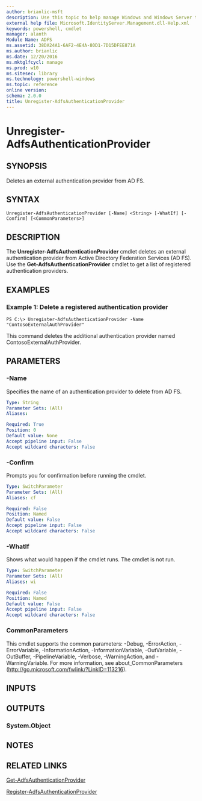 ```yaml
---
author: brianlic-msft
description: Use this topic to help manage Windows and Windows Server technologies with Windows PowerShell.
external help file: Microsoft.IdentityServer.Management.dll-Help.xml
keywords: powershell, cmdlet
manager: alanth
Module Name: ADFS
ms.assetid: 38DA24A1-6AF2-4E4A-80D1-7D15DFEE871A
ms.author: brianlic
ms.date: 12/20/2016
ms.mktglfcycl: manage
ms.prod: w10
ms.sitesec: library
ms.technology: powershell-windows
ms.topic: reference
online version: 
schema: 2.0.0
title: Unregister-AdfsAuthenticationProvider
---
```


# Unregister-AdfsAuthenticationProvider

## SYNOPSIS
Deletes an external authentication provider from AD FS.

## SYNTAX

```
Unregister-AdfsAuthenticationProvider [-Name] <String> [-WhatIf] [-Confirm] [<CommonParameters>]
```

## DESCRIPTION
The **Unregister-AdfsAuthenticationProvider** cmdlet deletes an external authentication provider from Active Directory Federation Services (AD FS).
Use the **Get-AdfsAuthenticationProvider** cmdlet to get a list of registered authentication providers.

## EXAMPLES

### Example 1: Delete a registered authentication provider
```
PS C:\> Unregister-AdfsAuthenticationProvider -Name "ContosoExternalAuthProvider"
```

This command deletes the additional authentication provider named ContosoExternalAuthProvider.

## PARAMETERS

### -Name
Specifies the name of an authentication provider to delete from AD FS.

```yaml
Type: String
Parameter Sets: (All)
Aliases: 

Required: True
Position: 0
Default value: None
Accept pipeline input: False
Accept wildcard characters: False
```

### -Confirm
Prompts you for confirmation before running the cmdlet.

```yaml
Type: SwitchParameter
Parameter Sets: (All)
Aliases: cf

Required: False
Position: Named
Default value: False
Accept pipeline input: False
Accept wildcard characters: False
```

### -WhatIf
Shows what would happen if the cmdlet runs.
The cmdlet is not run.

```yaml
Type: SwitchParameter
Parameter Sets: (All)
Aliases: wi

Required: False
Position: Named
Default value: False
Accept pipeline input: False
Accept wildcard characters: False
```

### CommonParameters
This cmdlet supports the common parameters: -Debug, -ErrorAction, -ErrorVariable, -InformationAction, -InformationVariable, -OutVariable, -OutBuffer, -PipelineVariable, -Verbose, -WarningAction, and -WarningVariable. For more information, see about_CommonParameters (http://go.microsoft.com/fwlink/?LinkID=113216).

## INPUTS

## OUTPUTS

### System.Object

## NOTES

## RELATED LINKS

[Get-AdfsAuthenticationProvider](./Get-AdfsAuthenticationProvider.md)

[Register-AdfsAuthenticationProvider](./Register-AdfsAuthenticationProvider.md)

